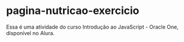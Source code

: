 # pagina-nutricao-exercicio
 Essa é uma atividade do curso Introdução ao JavaScript - Oracle One, disponível no Alura.

